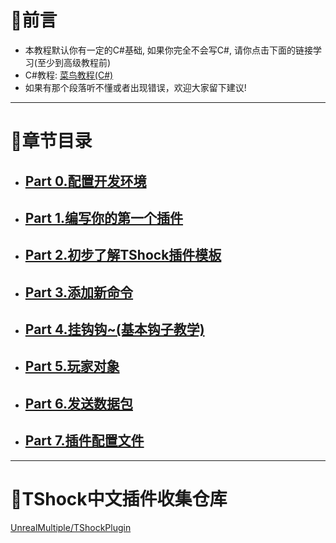 # 📄前言
- 本教程默认你有一定的C#基础, 如果你完全不会写C#, 请你点击下面的链接学习(至少到高级教程前)
- C#教程: [菜鸟教程(C#)](https://www.runoob.com/csharp/csharp-tutorial.html)
- 如果有那个段落听不懂或者出现错误，欢迎大家留下建议!
----
# 📖章节目录  
- ## [Part 0.配置开发环境](Document/Part0.md)​
- ## [Part 1.编写你的第一个插件](Document/Part1.md)​
- ## [Part 2.初步了解TShock插件模板](Document/Part2.md)​
- ## [Part 3.添加新命令](Document/Part3.md)​
- ## [Part 4.挂钩钩\~\(基本钩子教学\)](Document/Part4.md)​
- ## [Part 5.玩家对象](Document/Part5.md)​
- ## [Part 6.发送数据包](Document/Part6.md)​
- ## [Part 7.插件配置文件](Document/Part7.md)​
---
# 🧪TShock中文插件收集仓库
[UnrealMultiple/TShockPlugin](https://github.com/UnrealMultiple/TShockPlugin)
